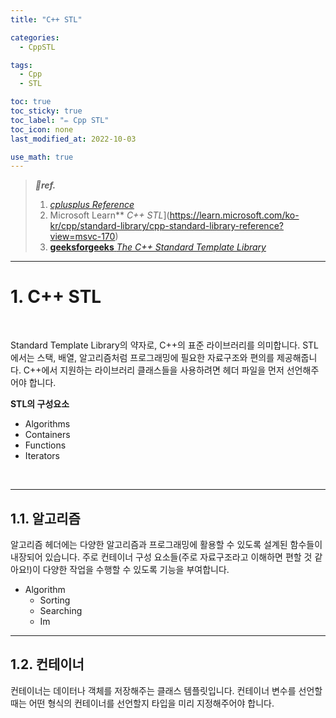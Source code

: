 ```yaml
---
title: "C++ STL"

categories:
  - CppSTL

tags:
  - Cpp
  - STL

toc: true
toc_sticky: true
toc_label: "✏️ Cpp STL"
toc_icon: none
last_modified_at: 2022-10-03

use_math: true
---
```


> ***💚ref.***
>
> 1. [*cplusplus Reference*](https://cplusplus.com/reference/)
> 2. Microsoft Learn** *C++ STL*](https://learn.microsoft.com/ko-kr/cpp/standard-library/cpp-standard-library-reference?view=msvc-170)
> 3. [**geeksforgeeks** *The C++ Standard Template Library*](https://www.geeksforgeeks.org/the-c-standard-template-library-stl/)

---

# 1. C++ STL

<br>

Standard Template Library의 약자로, C++의 표준 라이브러리를 의미합니다. STL에서는 스택, 배열, 알고리즘처럼 프로그래밍에 필요한 자료구조와 편의를 제공해줍니다. C++에서 지원하는 라이브러리 클래스들을 사용하려면 헤더 파일을 먼저 선언해주어야 합니다.



**STL의 구성요소**

* Algorithms
* Containers
* Functions
* Iterators

<br>

---

## 1.1. 알고리즘

알고리즘 헤더에는 다양한 알고리즘과 프로그래밍에 활용할 수 있도록 설계된 함수들이 내장되어 있습니다. 주로 컨테이너 구성 요소들(주로 자료구조라고 이해하면 편할 것 같아요!)이 다양한 작업을 수행할 수 있도록 기능을 부여합니다.

* Algorithm
  * Sorting
  * Searching
  * Im



---

## 1.2. 컨테이너

컨테이너는 데이터나 객체를 저장해주는 클래스 템플릿입니다. 컨테이너 변수를 선언할 때는 어떤 형식의 컨테이너를 선언할지 타입을 미리 지정해주어야 합니다. 

